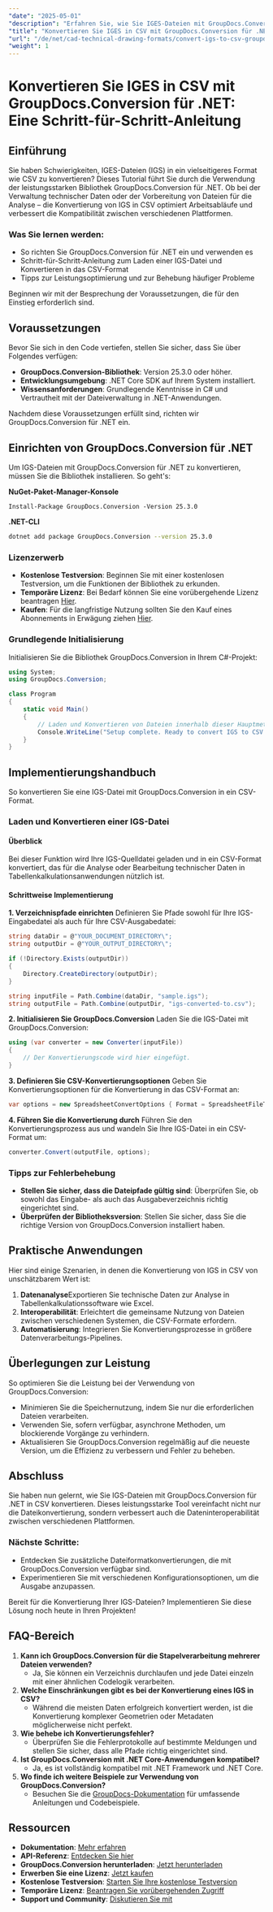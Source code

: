 ```yaml
---
"date": "2025-05-01"
"description": "Erfahren Sie, wie Sie IGES-Dateien mit GroupDocs.Conversion für .NET in das CSV-Format konvertieren. Diese umfassende Anleitung enthält Tipps zur Einrichtung, Implementierung und Optimierung."
"title": "Konvertieren Sie IGES in CSV mit GroupDocs.Conversion für .NET – Eine Schritt-für-Schritt-Anleitung"
"url": "/de/net/cad-technical-drawing-formats/convert-igs-to-csv-groupdocs-conversion-net/"
"weight": 1
---
```


# Konvertieren Sie IGES in CSV mit GroupDocs.Conversion für .NET: Eine Schritt-für-Schritt-Anleitung

## Einführung

Sie haben Schwierigkeiten, IGES-Dateien (IGS) in ein vielseitigeres Format wie CSV zu konvertieren? Dieses Tutorial führt Sie durch die Verwendung der leistungsstarken Bibliothek GroupDocs.Conversion für .NET. Ob bei der Verwaltung technischer Daten oder der Vorbereitung von Dateien für die Analyse – die Konvertierung von IGS in CSV optimiert Arbeitsabläufe und verbessert die Kompatibilität zwischen verschiedenen Plattformen.

### Was Sie lernen werden:
- So richten Sie GroupDocs.Conversion für .NET ein und verwenden es
- Schritt-für-Schritt-Anleitung zum Laden einer IGS-Datei und Konvertieren in das CSV-Format
- Tipps zur Leistungsoptimierung und zur Behebung häufiger Probleme

Beginnen wir mit der Besprechung der Voraussetzungen, die für den Einstieg erforderlich sind.

## Voraussetzungen

Bevor Sie sich in den Code vertiefen, stellen Sie sicher, dass Sie über Folgendes verfügen:

- **GroupDocs.Conversion-Bibliothek**: Version 25.3.0 oder höher.
- **Entwicklungsumgebung**: .NET Core SDK auf Ihrem System installiert.
- **Wissensanforderungen**: Grundlegende Kenntnisse in C# und Vertrautheit mit der Dateiverwaltung in .NET-Anwendungen.

Nachdem diese Voraussetzungen erfüllt sind, richten wir GroupDocs.Conversion für .NET ein.

## Einrichten von GroupDocs.Conversion für .NET

Um IGS-Dateien mit GroupDocs.Conversion für .NET zu konvertieren, müssen Sie die Bibliothek installieren. So geht's:

**NuGet-Paket-Manager-Konsole**
```shell
Install-Package GroupDocs.Conversion -Version 25.3.0
```

**.NET-CLI**
```bash
dotnet add package GroupDocs.Conversion --version 25.3.0
```

### Lizenzerwerb
- **Kostenlose Testversion**: Beginnen Sie mit einer kostenlosen Testversion, um die Funktionen der Bibliothek zu erkunden.
- **Temporäre Lizenz**: Bei Bedarf können Sie eine vorübergehende Lizenz beantragen [Hier](https://purchase.groupdocs.com/temporary-license/).
- **Kaufen**: Für die langfristige Nutzung sollten Sie den Kauf eines Abonnements in Erwägung ziehen [Hier](https://purchase.groupdocs.com/buy).

### Grundlegende Initialisierung

Initialisieren Sie die Bibliothek GroupDocs.Conversion in Ihrem C#-Projekt:

```csharp
using System;
using GroupDocs.Conversion;

class Program
{
    static void Main()
    {
        // Laden und Konvertieren von Dateien innerhalb dieser Hauptmethode
        Console.WriteLine("Setup complete. Ready to convert IGS to CSV.");
    }
}
```

## Implementierungshandbuch

So konvertieren Sie eine IGS-Datei mit GroupDocs.Conversion in ein CSV-Format.

### Laden und Konvertieren einer IGS-Datei

#### Überblick
Bei dieser Funktion wird Ihre IGS-Quelldatei geladen und in ein CSV-Format konvertiert, das für die Analyse oder Bearbeitung technischer Daten in Tabellenkalkulationsanwendungen nützlich ist.

#### Schrittweise Implementierung

**1. Verzeichnispfade einrichten**
Definieren Sie Pfade sowohl für Ihre IGS-Eingabedatei als auch für Ihre CSV-Ausgabedatei:

```csharp
string dataDir = @"YOUR_DOCUMENT_DIRECTORY\";
string outputDir = @"YOUR_OUTPUT_DIRECTORY\";

if (!Directory.Exists(outputDir))
{
    Directory.CreateDirectory(outputDir);
}

string inputFile = Path.Combine(dataDir, "sample.igs");
string outputFile = Path.Combine(outputDir, "igs-converted-to.csv");
```

**2. Initialisieren Sie GroupDocs.Conversion**
Laden Sie die IGS-Datei mit GroupDocs.Conversion:

```csharp
using (var converter = new Converter(inputFile))
{
    // Der Konvertierungscode wird hier eingefügt.
}
```

**3. Definieren Sie CSV-Konvertierungsoptionen**
Geben Sie Konvertierungsoptionen für die Konvertierung in das CSV-Format an:

```csharp
var options = new SpreadsheetConvertOptions { Format = SpreadsheetFileType.Csv };
```

**4. Führen Sie die Konvertierung durch**
Führen Sie den Konvertierungsprozess aus und wandeln Sie Ihre IGS-Datei in ein CSV-Format um:

```csharp
converter.Convert(outputFile, options);
```

### Tipps zur Fehlerbehebung
- **Stellen Sie sicher, dass die Dateipfade gültig sind**: Überprüfen Sie, ob sowohl das Eingabe- als auch das Ausgabeverzeichnis richtig eingerichtet sind.
- **Überprüfen der Bibliotheksversion**: Stellen Sie sicher, dass Sie die richtige Version von GroupDocs.Conversion installiert haben.

## Praktische Anwendungen
Hier sind einige Szenarien, in denen die Konvertierung von IGS in CSV von unschätzbarem Wert ist:
1. **Datenanalyse**Exportieren Sie technische Daten zur Analyse in Tabellenkalkulationssoftware wie Excel.
2. **Interoperabilität**: Erleichtert die gemeinsame Nutzung von Dateien zwischen verschiedenen Systemen, die CSV-Formate erfordern.
3. **Automatisierung**: Integrieren Sie Konvertierungsprozesse in größere Datenverarbeitungs-Pipelines.

## Überlegungen zur Leistung
So optimieren Sie die Leistung bei der Verwendung von GroupDocs.Conversion:
- Minimieren Sie die Speichernutzung, indem Sie nur die erforderlichen Dateien verarbeiten.
- Verwenden Sie, sofern verfügbar, asynchrone Methoden, um blockierende Vorgänge zu verhindern.
- Aktualisieren Sie GroupDocs.Conversion regelmäßig auf die neueste Version, um die Effizienz zu verbessern und Fehler zu beheben.

## Abschluss
Sie haben nun gelernt, wie Sie IGS-Dateien mit GroupDocs.Conversion für .NET in CSV konvertieren. Dieses leistungsstarke Tool vereinfacht nicht nur die Dateikonvertierung, sondern verbessert auch die Dateninteroperabilität zwischen verschiedenen Plattformen.

### Nächste Schritte:
- Entdecken Sie zusätzliche Dateiformatkonvertierungen, die mit GroupDocs.Conversion verfügbar sind.
- Experimentieren Sie mit verschiedenen Konfigurationsoptionen, um die Ausgabe anzupassen.

Bereit für die Konvertierung Ihrer IGS-Dateien? Implementieren Sie diese Lösung noch heute in Ihren Projekten!

## FAQ-Bereich
1. **Kann ich GroupDocs.Conversion für die Stapelverarbeitung mehrerer Dateien verwenden?**
   - Ja, Sie können ein Verzeichnis durchlaufen und jede Datei einzeln mit einer ähnlichen Codelogik verarbeiten.
2. **Welche Einschränkungen gibt es bei der Konvertierung eines IGS in CSV?**
   - Während die meisten Daten erfolgreich konvertiert werden, ist die Konvertierung komplexer Geometrien oder Metadaten möglicherweise nicht perfekt.
3. **Wie behebe ich Konvertierungsfehler?**
   - Überprüfen Sie die Fehlerprotokolle auf bestimmte Meldungen und stellen Sie sicher, dass alle Pfade richtig eingerichtet sind.
4. **Ist GroupDocs.Conversion mit .NET Core-Anwendungen kompatibel?**
   - Ja, es ist vollständig kompatibel mit .NET Framework und .NET Core.
5. **Wo finde ich weitere Beispiele zur Verwendung von GroupDocs.Conversion?**
   - Besuchen Sie die [GroupDocs-Dokumentation](https://docs.groupdocs.com/conversion/net/) für umfassende Anleitungen und Codebeispiele.

## Ressourcen
- **Dokumentation**: [Mehr erfahren](https://docs.groupdocs.com/conversion/net/)
- **API-Referenz**: [Entdecken Sie hier](https://reference.groupdocs.com/conversion/net/)
- **GroupDocs.Conversion herunterladen**: [Jetzt herunterladen](https://releases.groupdocs.com/conversion/net/)
- **Erwerben Sie eine Lizenz**: [Jetzt kaufen](https://purchase.groupdocs.com/buy)
- **Kostenlose Testversion**: [Starten Sie Ihre kostenlose Testversion](https://releases.groupdocs.com/conversion/net/)
- **Temporäre Lizenz**: [Beantragen Sie vorübergehenden Zugriff](https://purchase.groupdocs.com/temporary-license/)
- **Support und Community**: [Diskutieren Sie mit](https://forum.groupdocs.com/c/conversion/10)
